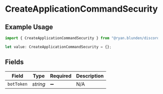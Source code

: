 # CreateApplicationCommandSecurity

## Example Usage

```typescript
import { CreateApplicationCommandSecurity } from "@ryan.blunden/discord-sdk/models/operations";

let value: CreateApplicationCommandSecurity = {};
```

## Fields

| Field              | Type               | Required           | Description        |
| ------------------ | ------------------ | ------------------ | ------------------ |
| `botToken`         | *string*           | :heavy_minus_sign: | N/A                |
